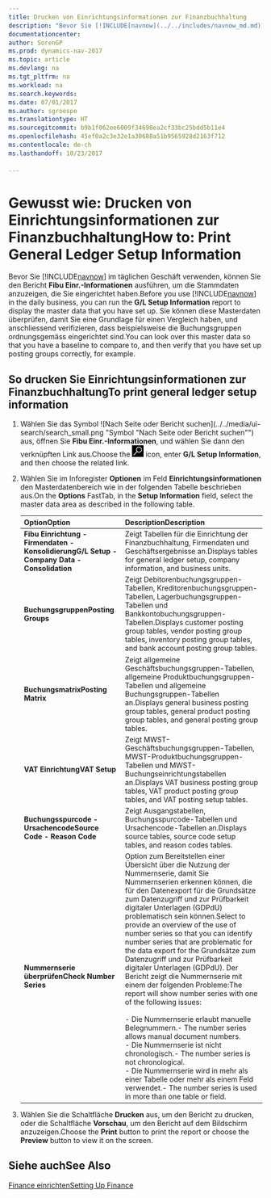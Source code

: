```yaml
---
title: Drucken von Einrichtungsinformationen zur Finanzbuchhaltung
description: "Bevor Sie [!INCLUDE[navnow](../../includes/navnow_md.md)] im täglichen Geschäft verwenden, können Sie den Bericht **Fibu Einr.-Informationen** ausführen, um die Stammdaten anzuzeigen, die Sie eingerichtet haben."
documentationcenter: 
author: SorenGP
ms.prod: dynamics-nav-2017
ms.topic: article
ms.devlang: na
ms.tgt_pltfrm: na
ms.workload: na
ms.search.keywords: 
ms.date: 07/01/2017
ms.author: sgroespe
ms.translationtype: HT
ms.sourcegitcommit: b9b1f062ee6009f34698ea2cf33bc25bdd5b11e4
ms.openlocfilehash: 45ef0a2c3e32e1a30688a51b9565928d2163f712
ms.contentlocale: de-ch
ms.lasthandoff: 10/23/2017

---
```

# <a name="how-to-print-general-ledger-setup-information"></a><span data-ttu-id="1879c-103">Gewusst wie: Drucken von Einrichtungsinformationen zur Finanzbuchhaltung</span><span class="sxs-lookup"><span data-stu-id="1879c-103">How to: Print General Ledger Setup Information</span></span>
<span data-ttu-id="1879c-104">Bevor Sie [!INCLUDE[navnow](../../includes/navnow_md.md)] im täglichen Geschäft verwenden, können Sie den Bericht **Fibu Einr.-Informationen** ausführen, um die Stammdaten anzuzeigen, die Sie eingerichtet haben.</span><span class="sxs-lookup"><span data-stu-id="1879c-104">Before you use [!INCLUDE[navnow](../../includes/navnow_md.md)] in the daily business, you can run the **G/L Setup Information** report to display the master data that you have set up.</span></span> <span data-ttu-id="1879c-105">Sie können diese Masterdaten überprüfen, damit Sie eine Grundlage für einen Vergleich haben, und anschliessend verifizieren, dass beispielsweise die Buchungsgruppen ordnungsgemäss eingerichtet sind.</span><span class="sxs-lookup"><span data-stu-id="1879c-105">You can look over this master data so that you have a baseline to compare to, and then verify that you have set up posting groups correctly, for example.</span></span>  

## <a name="to-print-general-ledger-setup-information"></a><span data-ttu-id="1879c-106">So drucken Sie Einrichtungsinformationen zur Finanzbuchhaltung</span><span class="sxs-lookup"><span data-stu-id="1879c-106">To print general ledger setup information</span></span>  

1.  <span data-ttu-id="1879c-107">Wählen Sie das Symbol ![Nach Seite oder Bericht suchen](../../media/ui-search/search_small.png "Symbol "Nach Seite oder Bericht suchen"") aus, öffnen Sie **Fibu Einr.-Informationen**, und wählen Sie dann den verknüpften Link aus.</span><span class="sxs-lookup"><span data-stu-id="1879c-107">Choose the ![Search for Page or Report](../../media/ui-search/search_small.png "Search for Page or Report icon") icon, enter **G/L Setup Information**, and then choose the related link.</span></span>  
2.  <span data-ttu-id="1879c-108">Wählen Sie im Inforegister **Optionen** im Feld **Einrichtungsinformationen** den Masterdatenbereich wie in der folgenden Tabelle beschrieben aus.</span><span class="sxs-lookup"><span data-stu-id="1879c-108">On the **Options** FastTab, in the **Setup Information** field, select the master data area as described in the following table.</span></span>  

    |<span data-ttu-id="1879c-109">Option</span><span class="sxs-lookup"><span data-stu-id="1879c-109">Option</span></span>|<span data-ttu-id="1879c-110">Description</span><span class="sxs-lookup"><span data-stu-id="1879c-110">Description</span></span>|  
    |-------------------------------------|---------------------------------------|  
    |<span data-ttu-id="1879c-111">**Fibu Einrichtung - Firmendaten - Konsolidierung**</span><span class="sxs-lookup"><span data-stu-id="1879c-111">**G/L Setup - Company Data - Consolidation**</span></span>|<span data-ttu-id="1879c-112">Zeigt Tabellen für die Einrichtung der Finanzbuchhaltung, Firmendaten und Geschäftsergebnisse an.</span><span class="sxs-lookup"><span data-stu-id="1879c-112">Displays tables for general ledger setup, company information, and business units.</span></span>|  
    |<span data-ttu-id="1879c-113">**Buchungsgruppen**</span><span class="sxs-lookup"><span data-stu-id="1879c-113">**Posting Groups**</span></span>|<span data-ttu-id="1879c-114">Zeigt Debitorenbuchungsgruppen-Tabellen, Kreditorenbuchungsgruppen-Tabellen, Lagerbuchungsgruppen-Tabellen und Bankkontobuchungsgruppen-Tabellen.</span><span class="sxs-lookup"><span data-stu-id="1879c-114">Displays customer posting group tables, vendor posting group tables, inventory posting group tables, and bank account posting group tables.</span></span>|  
    |<span data-ttu-id="1879c-115">**Buchungsmatrix**</span><span class="sxs-lookup"><span data-stu-id="1879c-115">**Posting Matrix**</span></span>|<span data-ttu-id="1879c-116">Zeigt allgemeine Geschäftsbuchungsgruppen-Tabellen, allgemeine Produktbuchungsgruppen-Tabellen und allgemeine Buchungsgruppen-Tabellen an.</span><span class="sxs-lookup"><span data-stu-id="1879c-116">Displays general business posting group tables, general product posting group tables, and general posting group tables.</span></span>|  
    |<span data-ttu-id="1879c-117">**VAT Einrichtung**</span><span class="sxs-lookup"><span data-stu-id="1879c-117">**VAT Setup**</span></span>|<span data-ttu-id="1879c-118">Zeigt MWST-Geschäftsbuchungsgruppen-Tabellen, MWST-Produktbuchungsgruppen-Tabellen und MWST-Buchungseinrichtungstabellen an.</span><span class="sxs-lookup"><span data-stu-id="1879c-118">Displays VAT business posting group tables, VAT product posting group tables, and VAT posting setup tables.</span></span>|  
    |<span data-ttu-id="1879c-119">**Buchungsspurcode - Ursachencode**</span><span class="sxs-lookup"><span data-stu-id="1879c-119">**Source Code - Reason Code**</span></span>|<span data-ttu-id="1879c-120">Zeigt Ausgangstabellen, Buchungsspurcode-Tabellen und Ursachencode-Tabellen an.</span><span class="sxs-lookup"><span data-stu-id="1879c-120">Displays source tables, source code setup tables, and reason codes tables.</span></span>|  
    |<span data-ttu-id="1879c-121">**Nummernserie überprüfen**</span><span class="sxs-lookup"><span data-stu-id="1879c-121">**Check Number Series**</span></span>|<span data-ttu-id="1879c-122">Option zum Bereitstellen einer Übersicht über die Nutzung der Nummernserie, damit Sie Nummernserien erkennen können, die für den Datenexport für die Grundsätze zum Datenzugriff und zur Prüfbarkeit digitaler Unterlagen (GDPdU) problematisch sein können.</span><span class="sxs-lookup"><span data-stu-id="1879c-122">Select to provide an overview of the use of number series so that you can identify number series that are problematic for the data export for the Grundsätze zum Datenzugriff und zur Prüfbarkeit digitaler Unterlagen (GDPdU).</span></span> <span data-ttu-id="1879c-123">Der Bericht zeigt die Nummernserie mit einem der folgenden Probleme:</span><span class="sxs-lookup"><span data-stu-id="1879c-123">The report will show number series with one of the following issues:</span></span><br /><br /> <span data-ttu-id="1879c-124">-   Die Nummernserie erlaubt manuelle Belegnummern.</span><span class="sxs-lookup"><span data-stu-id="1879c-124">-   The number series allows manual document numbers.</span></span><br /><span data-ttu-id="1879c-125">-   Die Nummernserie ist nicht chronologisch.</span><span class="sxs-lookup"><span data-stu-id="1879c-125">-   The number series is not chronological.</span></span><br /><span data-ttu-id="1879c-126">-   Die Nummernserie wird in mehr als einer Tabelle oder mehr als einem Feld verwendet.</span><span class="sxs-lookup"><span data-stu-id="1879c-126">-   The number series is used in more than one table or field.</span></span>|  

3.  <span data-ttu-id="1879c-127">Wählen Sie die Schaltfläche **Drucken** aus, um den Bericht zu drucken, oder die Schaltfläche **Vorschau**, um den Bericht auf dem Bildschirm anzuzeigen.</span><span class="sxs-lookup"><span data-stu-id="1879c-127">Choose the **Print** button to print the report or choose the **Preview** button to view it on the screen.</span></span>  

## <a name="see-also"></a><span data-ttu-id="1879c-128">Siehe auch</span><span class="sxs-lookup"><span data-stu-id="1879c-128">See Also</span></span>  
[<span data-ttu-id="1879c-129">Finance einrichten</span><span class="sxs-lookup"><span data-stu-id="1879c-129">Setting Up Finance</span></span>](../../finance-setup-finance.md)

